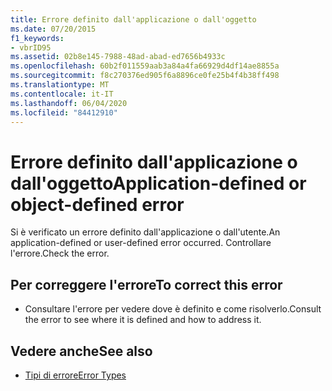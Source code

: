 ```yaml
---
title: Errore definito dall'applicazione o dall'oggetto
ms.date: 07/20/2015
f1_keywords:
- vbrID95
ms.assetid: 02b8e145-7988-48ad-abad-ed7656b4933c
ms.openlocfilehash: 60b2f011559aab3a84a4fa66929d4df14ae8855a
ms.sourcegitcommit: f8c270376ed905f6a8896ce0fe25b4f4b38ff498
ms.translationtype: MT
ms.contentlocale: it-IT
ms.lasthandoff: 06/04/2020
ms.locfileid: "84412910"
---
```

# <a name="application-defined-or-object-defined-error"></a><span data-ttu-id="15921-102">Errore definito dall'applicazione o dall'oggetto</span><span class="sxs-lookup"><span data-stu-id="15921-102">Application-defined or object-defined error</span></span>
<span data-ttu-id="15921-103">Si è verificato un errore definito dall'applicazione o dall'utente.</span><span class="sxs-lookup"><span data-stu-id="15921-103">An application-defined or user-defined error occurred.</span></span> <span data-ttu-id="15921-104">Controllare l'errore.</span><span class="sxs-lookup"><span data-stu-id="15921-104">Check the error.</span></span>  
  
## <a name="to-correct-this-error"></a><span data-ttu-id="15921-105">Per correggere l'errore</span><span class="sxs-lookup"><span data-stu-id="15921-105">To correct this error</span></span>  
  
- <span data-ttu-id="15921-106">Consultare l'errore per vedere dove è definito e come risolverlo.</span><span class="sxs-lookup"><span data-stu-id="15921-106">Consult the error to see where it is defined and how to address it.</span></span>  
  
## <a name="see-also"></a><span data-ttu-id="15921-107">Vedere anche</span><span class="sxs-lookup"><span data-stu-id="15921-107">See also</span></span>

- [<span data-ttu-id="15921-108">Tipi di errore</span><span class="sxs-lookup"><span data-stu-id="15921-108">Error Types</span></span>](../programming-guide/language-features/error-types.md)
